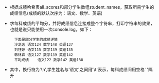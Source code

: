 - 根据成绩哈希表all\_scores和部分学生数组student\_names，获取所需学生的成绩信息(成绩的默认次序为：语文、数学、英语)
- 求每科成绩的平均分，并将成绩信息连接成整个字符串，打印字符串的效果，也就是说只能使用一次console.log，如下：

        下面是部分学生的成绩详情
        沙龙逸	语文124 数学148 英语137
        刘钰婷	语文115 数学139 英语135
        韩林霖	语文127 数学139 英语142
        平均成绩	语文122 数学142 英语138

- 其中，换行符为'\n',学生姓名与'语文'之间用'\t'表示，每科成绩间用空格' '隔开